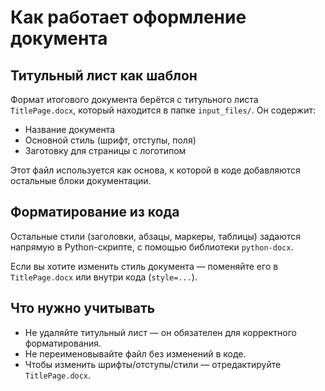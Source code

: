 # Как работает оформление документа

## Титульный лист как шаблон

Формат итогового документа берётся с титульного листа `TitlePage.docx`, который находится в папке `input_files/`. Он содержит:

- Название документа
- Основной стиль (шрифт, отступы, поля)
- Заготовку для страницы с логотипом

Этот файл используется как основа, к которой в коде добавляются остальные блоки документации.

## Форматирование из кода

Остальные стили (заголовки, абзацы, маркеры, таблицы) задаются напрямую в Python-скрипте, с помощью библиотеки `python-docx`.

Если вы хотите изменить стиль документа — поменяйте его в `TitlePage.docx` или внутри кода (`style=...`).

## Что нужно учитывать

- Не удаляйте титульный лист — он обязателен для корректного форматирования.
- Не переименовывайте файл без изменений в коде.
- Чтобы изменить шрифты/отступы/стили — отредактируйте `TitlePage.docx`.
